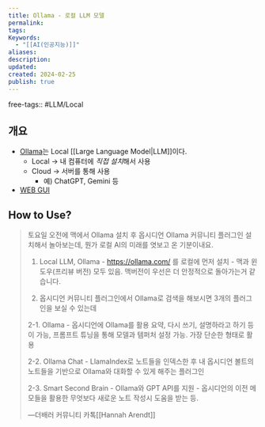 ```yaml
---
title: Ollama - 로컬 LLM 모델
permalink: 
tags: 
Keywords:
  - "[[AI(인공지능)]]"
aliases: 
description: 
updated: 
created: 2024-02-25
publish: true
---
```

free-tags:: #LLM/Local 

## 개요
- [Ollama](https://ollama.com/)는 Local [[Large Language Model|LLM]]이다.
	- Local -> 내 컴퓨터에 *직접 설치*해서 사용
	- Cloud -> 서버를 통해 사용
		- 예) ChatGPT, Gemini 등
- [WEB GUI](https://ollama-gui.vercel.app/)

## How to Use?
>토요일 오전에 맥에서 Ollama 설치 후 옵시디언 Ollama 커뮤니티 플러그인 설치해서 놀아보는데, 뭔가 로컬 AI의 미래를 엿보고 온 기분이내요.
> 
> 1. Local LLM, Ollama - https://ollama.com/ 를 로컬에 먼저 설치 - 맥과 윈도우(프리뷰 버전) 모두 있음. 맥버전이 우선은 더 안정적으로 돌아가는거 같습니다. 
> 
> 2. 옵시디언 커뮤니티 플러그인에서 Ollama로 검색을 해보시면 3개의 플러그인을 보실 수 있는데
> 
> 2-1. Ollama - 옵시디언에 Ollama를 활용 요약, 다시 쓰기, 설명하라고 하기 등이 가능, 프롬프트 튜닝을 통해 모델과 템퍼처 설정 가능. 가장 단순한 형태로 활용
> 
> 2-2. Ollama Chat - LlamaIndex로 노트들을 인덱스한 후 내 옵시디언 볼트의 노트들을 기반으로 Ollama와 대화할 수 있게 해주는 플러그인
> 
> 2-3. Smart Second Brain - Ollama와 GPT API를 지원 - 옵시디언의 이전 메모들을 활용한 무엇보다 새로운 노트 작성시 도움을 받는 등. 
> 
> —더배러 커뮤니티 카톡[[Hannah Arendt]]
